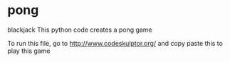 # pong

blackjack
This python code creates a pong game

To run this file, go to http://www.codeskulptor.org/ and copy paste this to play this game
